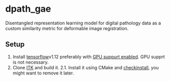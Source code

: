 # dpath_gae
Disentangled representation learning model for digital pathology data as a custom similarity metric for deformable image registration.

## Setup
1.  Install [tensorflow](https://www.tensorflow.org/install/pip)v1.12 preferably with [GPU suppurt enabled](https://www.tensorflow.org/install/gpu). GPU supprt is not necessary.
2. Clone [ITK](https://github.com/InsightSoftwareConsortium/ITK) and build it.
    2.1. Install it using CMake and [checkinstall](https://debian-administration.org/article/147/Installing_packages_from_source_code_with_checkinstall), you might want to remove it later.

